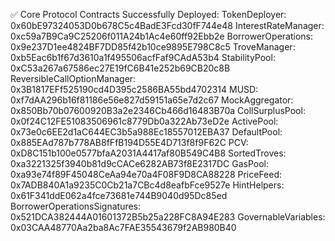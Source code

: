 ✅ Core Protocol Contracts Successfully Deployed:
TokenDeployer: 0x60bE97324053D0b678C5c4BadE3Fcd30fF744e48
InterestRateManager: 0xc59a7B9Ca9C25206f011A24b1Ac4e60ff92Ebb2e
BorrowerOperations: 0x9e237D1ee4824BF7DD85f42b10ce9895E798C8c5
TroveManager: 0xb5Eac6b1f67d3610a1f495506acfFaf9CAdA53b4
StabilityPool: 0xC53a267a67586ec27E19fC6B41e252b69CB20c8B
ReversibleCallOptionManager: 0x3B1817EFf525190cd4D395c2586BA55bd4702314
MUSD: 0xf7dAA296b16f81186e56e827d59151a65e7d2c67
MockAggregator: 0x850Bb70b07600920B3a2e2346Cb466d16483B70a
CollSurplusPool: 0x0f24C12FE51083506961c8779Db0a322Ab73eD2e
ActivePool: 0x73e0c6EE2d1aC644EC3b5a988Ec18557012EBA37
DefaultPool: 0x885EAd787b778AB8fFfB194D55E4D713f8f9F62C
PCV: 0xD8C151b100e0577bfaA2031A4417af80B549C4B8
SortedTroves: 0xa3221325f3940b81d9cCACe6282AB73f8E2317DC
GasPool: 0xa93e74f89F45048CeAa94e70a4F08F9D8CA88228
PriceFeed: 0x7ADB840A1a9235C0Cb21a7CBc4d8eafbFce9527e
HintHelpers: 0x61F341ddE062a4fce73681e744B9040d95Dc85ed
BorrowerOperationsSignatures: 0x521DCA382444A01601372B5b25a228FC8A94E283
GovernableVariables: 0x03CAA48770Aa2ba8Ac7FAE35543679f2AB980B40
